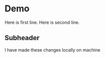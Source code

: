 # Demo
Here is first line. 
Here is second line. 

## Subheader 
I have made these changes locally on machine
